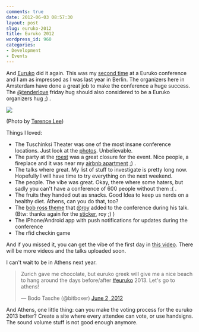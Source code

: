 ```yaml
---
comments: true
date: 2012-06-03 08:57:30
layout: post
slug: euruko-2012
title: Euruko 2012
wordpress_id: 960
categories:
- Development
- Events
---
```


And [Euruko](http://www.euruko2012.org/) did it again. This was my [second time](http://bitboxer.de/2011/05/30/thanks-euruko-crew/)
at a Euruko conference and I am as impressed as I was last year in Berlin. The
organizers here in Amsterdam have done a great job to make the conference a
huge success. The [@tenderlove](http://twitter.com/tenderlove) friday hug
should also considered to be a Euruko organizers hug ;) .

[![](http://bitboxer.de/wp-content/uploads/AuS1uF5CAAA1T1b.jpeg)](http://bitboxer.de/wp-content/uploads/AuS1uF5CAAA1T1b.jpeg)  

(Photo by [Terence Lee](https://twitter.com/hone02/status/208491286217490434/photo/1))

Things I loved:

- The Tuschinksi Theater was one of the most insane conference locations. Just
  look at the
  [photos](http://www.dieselpunks.org/profiles/blogs/dieselpunk-movie-theater).
  Unbelievable.
- The party at the [roest](http://amsterdamroest.nl/) was a great closure for
  the event. Nice people, a fireplace and it was near my [airbnb apartment](http://de.airbnb.com/rooms/103527) ;) .
- The talks where great. My list of stuff to investigate is pretty long now.
  Hopefully I will have time to try everything on the next weekend.
- The people. The vibe was great. Okay, there where some haters, but sadly you
  can't have a conference of 600 people without them :( .
- The fruits they handed out as snacks. Good Idea to keep us nerds on a healthy
  diet. Athens, can you do that, too?
- The [bob ross theme](http://en.wikipedia.org/wiki/Bob_Ross) that
  [@roy](http://twitter.com/roy) added to the conference during his talk. (Btw:
  thanks again for the
  [sticker](https://twitter.com/bitboxer/status/208830209825325057), roy ;) )
- The iPhone/Android app with push notifications for updates during the
  conference
- The rfid checkin game

And if you missed it, you can get the vibe of the first day in [this video](https://vimeo.com/43281923).
There will be more videos and the talks uploaded soon.

I can't wait to be in Athens next year. 

<blockquote class="twitter-tweet"><p>Zurich gave me chocolate, but euruko greek will give me a nice beach to hang around the days before/after <a href="https://twitter.com/search/%23euruko">#euruko</a> 2013. Let's go to athens!</p>&mdash; Bodo Tasche (@bitboxer) <a href="https://twitter.com/bitboxer/status/208855231189090306">June 2, 2012</a></blockquote>
<script async src="//platform.twitter.com/widgets.js" charset="utf-8"></script>

And Athens, one little thing: can you make the voting process for the euruko
2013 better? Create a site where every attendee can vote, or use handsigns. The
sound volume stuff is not good enough anymore.
